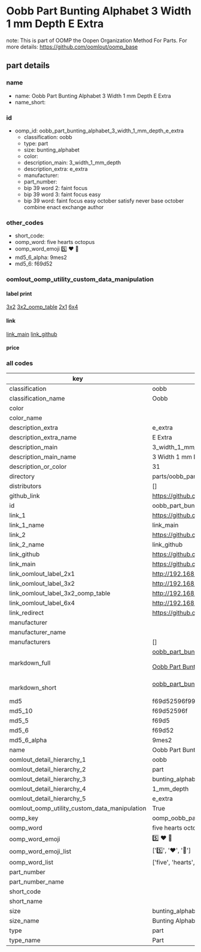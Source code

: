 # Oobb Part Bunting Alphabet 3 Width 1 mm Depth E Extra  

note: This is part of OOMP the Oopen Organization Method For Parts. For more details: https://github.com/oomlout/oomp_base

##  part details
  







### name
* name: Oobb Part Bunting Alphabet 3 Width 1 mm Depth E Extra
* name_short: 
### id
* oomp_id: oobb_part_bunting_alphabet_3_width_1_mm_depth_e_extra
  * classification: oobb
  * type: part
  * size: bunting_alphabet
  * color: 
  * description_main: 3_width_1_mm_depth
  * description_extra: e_extra
  * manufacturer: 
  * part_number: 
  * bip 39 word 2: faint focus
  * bip 39 word 3: faint focus easy
  * bip 39 word: faint focus easy october satisfy never base october combine enact exchange author

### other_codes
* short_code: 
* oomp_word: five hearts octopus
* oomp_word_emoji :five: :hearts: :octopus:
* md5_6_alpha: 9mes2
* md5_6: f69d52






### oomlout_oomp_utility_custom_data_manipulation
#### label print
[3x2](http://192.168.1.245:1112/?label=oomp%209mes2)
[3x2_oomp_table](http://192.168.1.108:1112/?label=oomp%209mes2)
[2x1](http://192.168.1.242:1112/?label=oomp%209mes2)
[6x4](http://192.168.1.55:1112/?label=oomp%209mes2)    

#### link

[link_main](https://github.com/oomlout/oomlout_oomp_version_1_messy/tree/main/parts/oobb_part_bunting_alphabet_3_width_1_mm_depth_e_extra) [link_github](https://github.com/oomlout/oomlout_oomp_version_1_messy/tree/main/parts/oobb_part_bunting_alphabet_3_width_1_mm_depth_e_extra)                             

#### price







### all codes 
| key | value |  
| --- | --- |  
| classification | oobb |  
| classification_name | Oobb |  
| color |  |  
| color_name |  |  
| description_extra | e_extra |  
| description_extra_name | E Extra |  
| description_main | 3_width_1_mm_depth |  
| description_main_name | 3 Width 1 mm Depth |  
| description_or_color | 31 |  
| directory | parts/oobb_part_bunting_alphabet_3_width_1_mm_depth_e_extra |  
| distributors | [] |  
| github_link | https://github.com/oomlout/oomlout_oomp_part_src/tree/main/parts/oobb_part_bunting_alphabet_3_width_1_mm_depth_e_extra |  
| id | oobb_part_bunting_alphabet_3_width_1_mm_depth_e_extra |  
| link_1 | https://github.com/oomlout/oomlout_oomp_version_1_messy/tree/main/parts/oobb_part_bunting_alphabet_3_width_1_mm_depth_e_extra |  
| link_1_name | link_main |  
| link_2 | https://github.com/oomlout/oomlout_oomp_version_1_messy/tree/main/parts/oobb_part_bunting_alphabet_3_width_1_mm_depth_e_extra |  
| link_2_name | link_github |  
| link_github | https://github.com/oomlout/oomlout_oomp_version_1_messy/tree/main/parts/oobb_part_bunting_alphabet_3_width_1_mm_depth_e_extra |  
| link_main | https://github.com/oomlout/oomlout_oomp_version_1_messy/tree/main/parts/oobb_part_bunting_alphabet_3_width_1_mm_depth_e_extra |  
| link_oomlout_label_2x1 | http://192.168.1.242:1112/?label=oomp%209mes2 |  
| link_oomlout_label_3x2 | http://192.168.1.245:1112/?label=oomp%209mes2 |  
| link_oomlout_label_3x2_oomp_table | http://192.168.1.108:1112/?label=oomp%209mes2 |  
| link_oomlout_label_6x4 | http://192.168.1.55:1112/?label=oomp%209mes2 |  
| link_redirect | https://github.com/oomlout/oomlout_oomp_version_1_messy/tree/main/parts/oobb_part_bunting_alphabet_3_width_1_mm_depth_e_extra |  
| manufacturer |  |  
| manufacturer_name |  |  
| manufacturers | [] |  
| markdown_full | [oobb_part_bunting_alphabet_3_width_1_mm_depth_e_extra](none)<br>[](none)<br>[Oobb Part Bunting Alphabet 3 Width 1 Mm Depth E Extra](none)<br><br> |  
| markdown_short | [oobb_part_bunting_alphabet_3_width_1_mm_depth_e_extra](none)<br><br> |  
| md5 | f69d52596f99025e545fa9908b968a8f |  
| md5_10 | f69d52596f |  
| md5_5 | f69d5 |  
| md5_6 | f69d52 |  
| md5_6_alpha | 9mes2 |  
| name | Oobb Part Bunting Alphabet 3 Width 1 mm Depth E Extra |  
| oomlout_detail_hierarchy_1 | oobb |  
| oomlout_detail_hierarchy_2 | part |  
| oomlout_detail_hierarchy_3 | bunting_alphabet |  
| oomlout_detail_hierarchy_4 | 1_mm_depth |  
| oomlout_detail_hierarchy_5 | e_extra |  
| oomlout_oomp_utility_custom_data_manipulation | True |  
| oomp_key | oomp_oobb_part_bunting_alphabet_3_width_1_mm_depth_e_extra |  
| oomp_word | five hearts octopus |  
| oomp_word_emoji | :five: :hearts: :octopus: |  
| oomp_word_emoji_list | [':five:', ':hearts:', ':octopus:'] |  
| oomp_word_list | ['five', 'hearts', 'octopus'] |  
| part_number |  |  
| part_number_name |  |  
| short_code |  |  
| short_name |  |  
| size | bunting_alphabet |  
| size_name | Bunting Alphabet |  
| type | part |  
| type_name | Part |  
